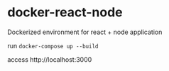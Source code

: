 # docker-react-node
Dockerized environment for react + node application

run `docker-compose up --build`

access http://localhost:3000